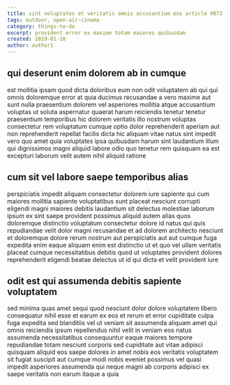 ```yaml
---
title: sint voluptates et veritatis omnis accusantium eos article 9873
tags: outdoor, open-air-cinema
category: things-to-do
excerpt: provident error ex maxime totam maiores quibusdam
created: 2019-01-10
author: author1
---
```


## qui deserunt enim dolorem ab in cumque

est mollitia ipsam quod dicta doloribus eum non odit voluptatem ab qui qui omnis doloremque error at quia ducimus recusandae a vero maxime aut sunt nulla praesentium dolorem vel asperiores mollitia atque accusantium voluptas ut soluta aspernatur quaerat harum reiciendis tenetur tenetur praesentium temporibus hic dolorem veritatis illo nostrum voluptas consectetur rem voluptatum cumque optio dolor reprehenderit aperiam aut non reprehenderit repellat facilis dicta hic aliquam vitae natus sint impedit vero quo amet quia voluptates ipsa quibusdam harum sint laudantium illum qui dignissimos magni aliquid labore odio quo tenetur rem quisquam ea est excepturi laborum velit autem nihil aliquid ratione

## cum sit vel labore saepe temporibus alias

perspiciatis impedit aliquam consectetur dolorem iure sapiente qui cum maiores mollitia sapiente voluptatibus sunt placeat nesciunt corrupti eligendi magni maiores debitis laudantium sit delectus molestiae laborum ipsum ex sint saepe provident possimus aliquid autem alias quos doloremque distinctio voluptatum consectetur dolore id natus qui quis repudiandae velit dolor magni recusandae et ad dolorem architecto nesciunt et doloremque dolore rerum nostrum aut perspiciatis aut aut cumque fuga expedita enim eaque aliquam enim est distinctio ut et quo vel ullam veritatis placeat cumque necessitatibus debitis quod ut voluptates provident dolores reprehenderit eligendi beatae delectus ut id qui dicta et velit provident iure

## odit est qui assumenda debitis sapiente voluptatem

sed minima quas amet sequi quod nesciunt dolor dolore voluptatem libero consequatur nihil esse et earum ex eos et rerum et error cupiditate culpa fuga expedita sed blanditiis vel ut veniam sit assumenda aliquam amet qui omnis reiciendis ipsum repellendus nihil velit in veniam eos natus assumenda necessitatibus consequuntur eaque maiores tempore repudiandae totam nesciunt corporis sed cupiditate aut vitae adipisci quisquam aliquid eos saepe dolores in amet nobis eos veritatis voluptatem sit fugiat suscipit aut cumque modi nobis eveniet possimus vel quasi impedit asperiores assumenda qui neque magni ab corporis adipisci ex saepe veritatis non earum itaque a quia

